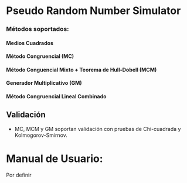 # Pseudo Random Number Simulator

### Métodos soportados:

#### Medios Cuadrados

#### Método Congruencial (MC)

#### Método Conguencial Mixto + Teorema de Hull-Dobell (MCM)

#### Generador Multiplicativo (GM)

#### Método Congruencial Lineal Combinado

## Validación
- MC, MCM y GM soportan validación con pruebas de Chi-cuadrada y Kolmogorov-Smirnov.

# Manual de Usuario:
Por definir